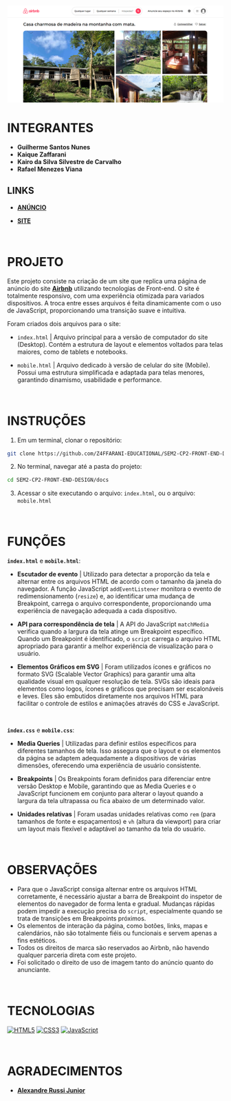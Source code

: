 ![banner](./docs/assets/banner.png)

# INTEGRANTES
- **Guilherme Santos Nunes**
- **Kaique Zaffarani**
- **Kairo da Silva Silvestre de Carvalho**
- **Rafael Menezes Viana**

## LINKS
- **[ANÚNCIO](https://www.airbnb.com.br/rooms/43811303?source_impression_id=p3_1725563193_P3JqSKx1Z7hlryIk&check_in=2024-10-01&guests=1&adults=1&check_out=2024-10-06)**

- **[SITE](https://z4ffarani-educational.github.io/SEM2-CP2-FRONT-END-DESIGN/)**

<br>

# PROJETO
Este projeto consiste na criação de um site que replica uma página de anúncio do site **[Airbnb](https://www.airbnb.com.br)** utilizando tecnologias de Front-end. O site é totalmente responsivo, com uma experiência otimizada para variados dispositivos. A troca entre esses arquivos é feita dinamicamente com o uso de JavaScript, proporcionando uma transição suave e intuitiva.

Foram criados dois arquivos para o site:

- `index.html` | Arquivo principal para a versão de computador do site (Desktop). Contém a estrutura de layout e elementos voltados para telas maiores, como de tablets e notebooks.

- `mobile.html` | Arquivo dedicado à versão de celular do site (Mobile). Possui uma estrutura simplificada e adaptada para telas menores, garantindo dinamismo, usabilidade e performance.
  
<br>

# INSTRUÇÕES
1. Em um terminal, clonar o repositório:
```bash
git clone https://github.com/Z4FFARANI-EDUCATIONAL/SEM2-CP2-FRONT-END-DESIGN.git
```

2. No terminal, navegar até a pasta do projeto:
```bash
cd SEM2-CP2-FRONT-END-DESIGN/docs
```

3. Acessar o site executando o arquivo: `index.html`, ou o arquivo: `mobile.html`

<br>

# FUNÇÕES

**`index.html`** e **`mobile.html`**:
- **Escutador de evento** | Utilizado para detectar a proporção da tela e alternar entre os arquivos HTML de acordo com o tamanho da janela do navegador. A função JavaScript `addEventListener` monitora o evento de redimensionamento (`resize`) e, ao identificar uma mudança de Breakpoint, carrega o arquivo correspondente, proporcionando uma experiência de navegação adequada a cada dispositivo.

- **API para correspondência de tela** | A API do JavaScript `matchMedia` verifica quando a largura da tela atinge um Breakpoint específico. Quando um Breakpoint é identificado, o `script` carrega o arquivo HTML apropriado para garantir a melhor experiência de visualização para o usuário.

- **Elementos Gráficos em SVG** | Foram utilizados ícones e gráficos no formato SVG (Scalable Vector Graphics) para garantir uma alta qualidade visual em qualquer resolução de tela. SVGs são ideais para elementos como logos, ícones e gráficos que precisam ser escalonáveis e leves. Eles são embutidos diretamente nos arquivos HTML para facilitar o controle de estilos e animações através do CSS e JavaScript.

<br>

**`index.css`** e **`mobile.css`**:
- **Media Queries** | Utilizadas para definir estilos específicos para diferentes tamanhos de tela. Isso assegura que o layout e os elementos da página se adaptem adequadamente a dispositivos de várias dimensões, oferecendo uma experiência de usuário consistente.

- **Breakpoints** | Os Breakpoints foram definidos para diferenciar entre versão Desktop e Mobile, garantindo que as Media Queries e o JavaScript funcionem em conjunto para alterar o layout quando a largura da tela ultrapassa ou fica abaixo de um determinado valor.

- **Unidades relativas** | Foram usadas unidades relativas como `rem` (para tamanhos de fonte e espaçamentos) e `vh` (altura da viewport) para criar um layout mais flexível e adaptável ao tamanho da tela do usuário.

<br>

# OBSERVAÇÕES
- Para que o JavaScript consiga alternar entre os arquivos HTML corretamente, é necessário ajustar a barra de Breakpoint do inspetor de elementos do navegador de forma lenta e gradual. Mudanças rápidas podem impedir a execução precisa do `script`, especialmente quando se trata de transições em Breakpoints próximos.
- Os elementos de interação da página, como botões, links, mapas e calendários, não são totalmente fiéis ou funcionais e servem apenas a fins estéticos.
- Todos os direitos de marca são reservados ao Airbnb, não havendo qualquer parceria direta com este projeto.
- Foi solicitado o direito de uso de imagem tanto do anúncio quanto do anunciante.

<br>

# TECNOLOGIAS
[![HTML5](https://img.shields.io/badge/html5-%23E34F26.svg?style=for-the-badge&logo=html5&logoColor=white)](https://developer.mozilla.org/pt-BR/docs/Web/HTML)
[![CSS3](https://img.shields.io/badge/css3-%231572B6.svg?style=for-the-badge&logo=css3&logoColor=white)](https://developer.mozilla.org/pt-BR/docs/Web/CSS)
[![JavaScript](https://img.shields.io/badge/javascript-%23323330.svg?style=for-the-badge&logo=javascript&logoColor=%23F7DF1E)](https://developer.mozilla.org/pt-BR/docs/Web/JavaScript)

<br>

# AGRADECIMENTOS
- **[Alexandre Russi Junior](https://github.com/alexandrerussi)**
